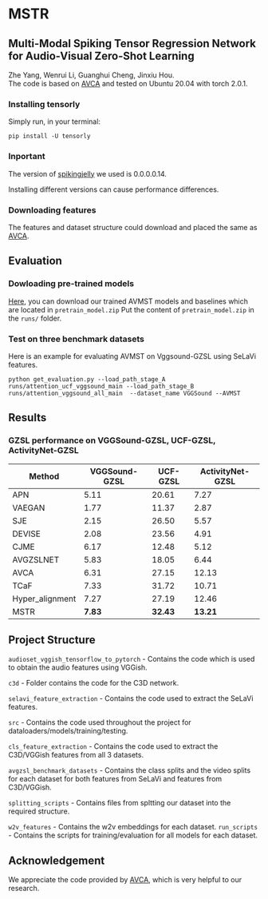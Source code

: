 # MSTR
## Multi-Modal Spiking Tensor Regression Network for Audio-Visual Zero-Shot Learning
Zhe Yang, Wenrui Li, Guanghui Cheng, Jinxiu Hou.  
The code is based on [AVCA](https://github.com/ExplainableML/AVCA-GZSL) and tested on Ubuntu 20.04 with torch 2.0.1.

### Installing tensorly
Simply run, in your terminal:
```
pip install -U tensorly
```

### Inportant
The version of [spikingjelly](https://spikingjelly.readthedocs.io/zh_CN/latest/index.html) we used is 0.0.0.0.14.

Installing different versions can cause performance differences.
### Downloading features
The features and dataset structure could download and placed the same as [AVCA](https://github.com/ExplainableML/AVCA-GZSL).


## Evaluation
### Dowloading pre-trained models
[Here](https://drive.google.com/file/d/1HK9_dwysfQv56smXYK4lRA7dvSKpE_DE/view?usp=sharing), you can download our trained AVMST models and baselines which are located in `pretrain_model.zip`
Put the content of `pretrain_model.zip` in the `runs/` folder.
### Test on three benchmark datasets
Here is an example for evaluating AVMST on Vggsound-GZSL using SeLaVi features.
``` 
python get_evaluation.py --load_path_stage_A runs/attention_ucf_vggsound_main --load_path_stage_B runs/attention_vggsound_all_main  --dataset_name VGGSound --AVMST 
```

## Results 
### GZSL performance on VGGSound-GZSL, UCF-GZSL, ActivityNet-GZSL

| Method             | VGGSound-GZSL          | UCF-GZSL        | ActivityNet-GZSL |
|--------------------|------------------------|-----------------|------------------|
| APN                |    5.11                |    20.61        |   7.27           |
| VAEGAN             |    1.77                |    11.37        |   2.87           |
| SJE                |    2.15                |    26.50        |   5.57           |
| DEVISE             |    2.08                |    23.56        |   4.91           |
| CJME               |    6.17                |    12.48        |   5.12           |
| AVGZSLNET          |    5.83                |    18.05        |   6.44           |
| AVCA               |    6.31                |    27.15        |   12.13          |
| TCaF               |    7.33                |    31.72        |   10.71          |
| Hyper_alignment    |    7.27                |    27.19        |   12.46          |
| MSTR               |  **7.83**              |  **32.43**      | **13.21**        |


## Project Structure
```audioset_vggish_tensorflow_to_pytorch``` - Contains the code which is used to obtain the audio features using VGGish.

```c3d``` - Folder contains the code for the C3D network.

```selavi_feature_extraction``` - Contains the code used to extract the SeLaVi features.

```src``` - Contains the code used throughout the project for dataloaders/models/training/testing.

```cls_feature_extraction``` - Contains the code used to extract the C3D/VGGish features from all 3 datasets.

```avgzsl_benchmark_datasets``` - Contains the class splits and the video splits for each dataset for both features from SeLaVi and features from C3D/VGGish.

```splitting_scripts``` - Contains files from spltting our dataset into the required structure. 

```w2v_features``` - Contains the w2v embeddings for each dataset.
```run_scripts``` - Contains the scripts for training/evaluation for all models for each dataset.

## Acknowledgement
We appreciate the code provided by [AVCA](https://github.com/ExplainableML/AVCA-GZSL), which is very helpful to our research.
